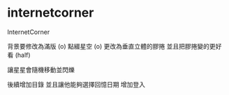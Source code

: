 # internetcorner
InternetCorner


背景要修改為滿版 (o)
點綴星空 (o)
更改為垂直立體的膠捲 並且把膠捲變的更好看 (half)

讓星星會隨機移動並閃爍

後續增加目錄 並且讓他能夠選擇回憶日期 增加登入
